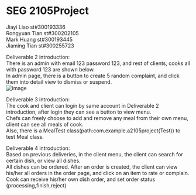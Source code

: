 # SEG 2105Project
Jiayi Liao st#300193336<br>
Rongyuan Tian st#300202105<br>
Mark Huang st#300193445<br>
Jiaming Tian st#300255723<br>

Deliverable 2 introduction:<br />
There is an admin with email 123 password 123, and rest of clients, cooks all with password 123 are shown below.<br>
In admin page, there is a button to create 5 random complaint, and click them into detail view to dismiss or suspend.<br> 
![image](https://user-images.githubusercontent.com/30582811/200096407-b2136590-c00b-43e2-a960-14165efc5a53.png)

Deliverable 3 introduction:<br />
The cook and client can login by same account in Deliverable 2 introduction, after login they can see a button to view menu.<br>
Chefs can freely choose to add and remove any meal from their own menu, client can see all meals of cook.<br>
Also, there is a MealTest class(path:com.example.a2105project(Test)) to test Meal class.

Deliverable 4 introduction:<br />
Based on previous deliveries, in the client menu, the client can search for certain dish, or view all dishes.<br>All dishes can be ordered. After an order is created, the client can view his/her all orders in the order page, and click on an item to rate or complain.<br>
Cook can receive his/her own dish order, and set order status (processing,finish,reject) 


